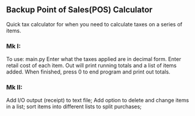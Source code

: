 ## Backup Point of Sales(POS) Calculator

Quick tax calculator for when you need to calculate taxes on a series of items.

### Mk I:

To use:
main.py
Enter what the taxes applied are in decimal form.
Enter retail cost of each item. Out will print running totals and a list of items added.
When finished, press 0 to end program and print out totals. 

### Mk II:
Add I/O output (receipt) to text file;
Add option to delete and change items in a list; 
sort items into different lists to split purchases;


